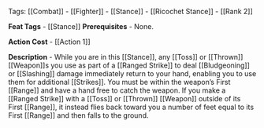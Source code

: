 Tags: [[Combat]] - [[Fighter]] - [[Stance]] - [[Ricochet Stance]] - [[Rank 2]]

**Feat Tags** - [[Stance]]
**Prerequisites** - None.

**Action Cost** - [[Action 1]]

**Description** - While you are in this [[Stance]], any [[Toss]] or [[Thrown]] [[Weapon]]s you use as part of a [[Ranged Strike]] to deal [[Bludgeoning]] or [[Slashing]] damage immediately return to your hand, enabling you to use them for additional [[Strikes]]. You must be within the weapon’s First [[Range]] and have a hand free to catch the weapon. If you make a [[Ranged Strike]] with a [[Toss]] or [[Thrown]] [[Weapon]] outside of its First [[Range]], it instead flies back toward you a number of feet equal to its First [[Range]] and then falls to the ground.